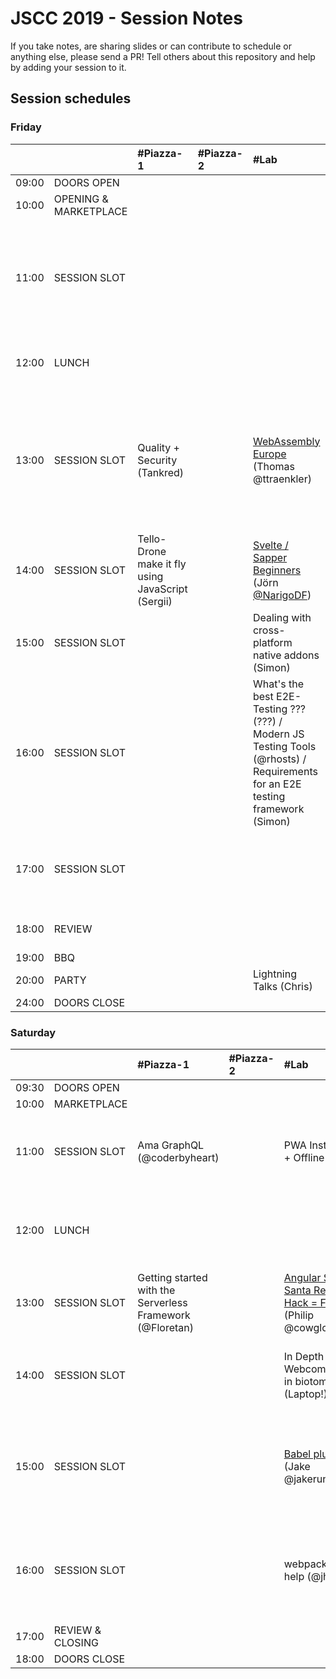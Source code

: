# JSCC 2019 - Session Notes

If you take notes, are sharing slides or can contribute to schedule or anything
else, please send a PR! Tell others about this repository and help by adding
your session to it.

## Session schedules

### Friday

|       |                       | #Piazza-1                                         | #Piazza-2 | #Lab                                                                                                                          | #Workshop                                                                                                                                                                               | #Meeting                                                                                       | #Telko-1                                                             | #Blue                                                                                   | #Senf | Somewhere else                                                                                                                                                                             |
| :---- | :-------------------- | :------------------------------------------------ | :-------- | :---------------------------------------------------------------------------------------------------------------------------- | :-------------------------------------------------------------------------------------------------------------------------------------------------------------------------------------- | :--------------------------------------------------------------------------------------------- | :------------------------------------------------------------------- | :-------------------------------------------------------------------------------------- | :---- | :----------------------------------------------------------------------------------------------------------------------------------------------------------------------------------------- |
| 09:00 | DOORS OPEN            |                                                   |           |                                                                                                                               |                                                                                                                                                                                         |                                                                                                |                                                                      |                                                                                         |       |                                                                                                                                                                                            |
| 10:00 | OPENING & MARKETPLACE |                                                   |           |                                                                                                                               |                                                                                                                                                                                         |                                                                                                |                                                                      |                                                                                         |       |                                                                                                                                                                                            |
| 11:00 | SESSION SLOT          |                                                   |           |                                                                                                                               | [Speed Tooling (???) / Monitor Web Performance](monitor-web-performance/) (Tsvetan)<br />- window.performance<br />- data w/reaction<br />- Beacons handling<br />- and ??? (Basic run) | MunichSchool TDD (Daniel)                                                                      | Building TS, Node.js training expectations / must have topics (Oleg) | INTRO React Hooks [Slides](https://martinlechner1.github.io/react-hooks-talk/) (Martin) |       |                                                                                                                                                                                            |
| 12:00 | LUNCH                 |                                                   |           |                                                                                                                               |                                                                                                                                                                                         | [jskatas.org Where should it go? Input wanted (@wolframkriesing)](jskatas.org/)                |                                                                      |                                                                                         |       | [Learn to collaborate](learn-to-collaborate/) -> outside (@coderbyheart)                                                                                                                   |
| 13:00 | SESSION SLOT          | Quality + Security (Tankred)                      |           | [WebAssembly Europe](webassembly.eu/) (Thomas @ttraenkler)                                                                    | Creative Coding Session<br/>- max 10ppl<br/>- pls bring laptop (Manuel)                                                                                                                 |                                                                                                | Whitelabel JS Apps (Rebrand / User) (Deniz)                          | Reason(ML)able Programming (3 Wishes) (Marco)                                           |       | [Hiring Tech Interviews](interviews-and-hiring/) -> ??? (Sergii)<br />Creating + maintaining open source / Open Source Collaboration for sign language learning games? -> ??? (???, Agnes) |
| 14:00 | SESSION SLOT          | Tello-Drone make it fly using JavaScript (Sergii) |           | [Svelte / Sapper Beginners](svelte-sapper/) (Jörn [@NarigoDF](https://twitter.com/NarigoDF))                                  | ProBot GitHub / GitLab Automation (@meaku)                                                                                                                                              | [Elm](elm/) (Andy)<br/>- with funtional Programming<br/>- property based testing<br/>- and Vim |                                                                      | Freelancing (Jeff)                                                                      |       | University vs. practical training -> Baseball Court (Karl)                                                                                                                                 |
| 15:00 | SESSION SLOT          |                                                   |           | Dealing with cross-platform native addons (Simon)                                                                             | [Micro Frontend](microfrontends/) (Andi)                                                                                                                                                | Help me write functional controllers io-ts + fp-ts #Typescript (@coderbyheart)                 |                                                                      | Cross Platform Dev with Flutter and Dart (@Sven)                                        |       | Morning Kata w/ discussion on how #Practice #TDD -> at the BBQ (@wolframkriesing)                                                                                                          |
| 16:00 | SESSION SLOT          |                                                   |           | What's the best E2E-Testing ??? (???) / Modern JS Testing Tools (@rhosts) / Requirements for an E2E testing framework (Simon) |                                                                                                                                                                                         | Webcomponents (Marc)                                                                           |                                                                      |                                                                                         |       |                                                                                                                                                                                            |
| 17:00 | SESSION SLOT          |                                                   |           |                                                                                                                               | JAMSTACK Static Site Bundler #Gatsby (Robert)                                                                                                                                           | Publishing packages to #npm and alternatives (@coderbyheart) / no transpile (Wolfram)          |                                                                      | [Web Architectures](web-architectures/) collection & comparison (Marco + Brigitte)      |       |                                                                                                                                                                                            |
| 18:00 | REVIEW                |                                                   |           |                                                                                                                               |                                                                                                                                                                                         |                                                                                                |                                                                      |                                                                                         |       | 50yrs moon creative coding w. p5js / pixi.js (Andi)                                                                                                                                        |
| 19:00 | BBQ                   |                                                   |           |                                                                                                                               |                                                                                                                                                                                         |                                                                                                |                                                                      |                                                                                         |       |                                                                                                                                                                                            |
| 20:00 | PARTY                 |                                                   |           | Lightning Talks (Chris)                                                                                                       |                                                                                                                                                                                         |                                                                                                |                                                                      |                                                                                         |       |                                                                                                                                                                                            |
| 24:00 | DOORS CLOSE           |                                                   |           |                                                                                                                               |                                                                                                                                                                                         |                                                                                                |                                                                      |                                                                                         |       |                                                                                                                                                                                            |

### Saturday

|       |                  | #Piazza-1                                                 | #Piazza-2 | #Lab                                                                          | #Workshop                                                                                                 | #Meeting                                                                                                                    | #Telko-1                                                 | #Blue                                                              | #Senf                                                                           | Somewhere else                             |
| :---- | :--------------- | :-------------------------------------------------------- | :-------- | :---------------------------------------------------------------------------- | :-------------------------------------------------------------------------------------------------------- | :-------------------------------------------------------------------------------------------------------------------------- | :------------------------------------------------------- | :----------------------------------------------------------------- | :------------------------------------------------------------------------------ | :----------------------------------------- |
| 09:30 | DOORS OPEN       |                                                           |           |                                                                               |                                                                                                           |                                                                                                                             |                                                          |                                                                    |                                                                                 |                                            |
| 10:00 | MARKETPLACE      |                                                           |           |                                                                               |                                                                                                           |                                                                                                                             |                                                          |                                                                    |                                                                                 |                                            |
| 11:00 | SESSION SLOT     | Ama GraphQL (@coderbyheart)                               |           | PWA Installable + Offline (Philip)                                            |                                                                                                           | [Elm Workshop](elm/) (Jonathan)                                                                                             |                                                          | Build a CLI (Laptop!) (Marc)                                       | Web Architectures cont..... (ungelöst) (Brigitte / Marco)                       | Passion for coffee (at CafeBar) (Carsten)  |
| 12:00 | LUNCH            |                                                           |           |                                                                               |                                                                                                           | Hexagonal Architecture Show+Tell #Backend #TypeScript (@coderbyheart)                                                       |                                                          | TDD for kids (talk) (@wolframkriesing)                             |                                                                                 |                                            |
| 13:00 | SESSION SLOT     | Getting started with the Serverless Framework (@Floretan) |           | [Angular Secret Santa Refactor / Hack = Fun](secret-santa/) (Philip @cowglow) | React Global State with Hooks & context (Debbi)                                                           | Bluetooth in the browser (Patrick)                                                                                          |                                                          | [MunichSchool TDD Mob Session](munich-school-tdd/) (@davidvoelkel) | Recruiting Pt. 2 - the candidate (Sebastian)                                    |                                            |
| 14:00 | SESSION SLOT     |                                                           |           | In Depth Webcomponents in biotome (Laptop!) (Marc)                            | [What we learned about testing in writing 5000+ tests - Jest+Karma+Angular](angular-testing/) (Christian) | Creative Coding Session (Manuel)<br />- max 10 ppl<br />- please bring Laptop                                               |                                                          | NestJS (Daniel @HilpoltsteinerD)                                   |                                                                                 |                                            |
| 15:00 | SESSION SLOT     |                                                           |           | [Babel plugins](babel-plugins/) (Jake @jakerunzer)                            | Gatsby (JamStack) - Jscc Website - (Daniel / Robert)                                                      | Writing a technical Book (ML) and using some TDD (Lars)                                                                     |                                                          | Dev env reproducible linux OS Nixos (???)                          | Organising Front-End Components (specific? generic? size? purpose?) (Sebastian) | Learning and teaching programming (Philip) |
| 16:00 | SESSION SLOT     |                                                           |           | webpack config help (@jhnns)                                                  | Keybindings tips and tricks you may not know (any editor) (???)                                           | [Deno Try-out](deno/) [Repository](https://github.com/Narigo/deno-try-out) (Jörn [@NarigoDF](https://twitter.com/NarigoDF)) | Building a Spotify App based on GraphQL -> Rest (Robert) | [TDD your docker container](docker-tdd/) (@wolframkriesing)        |                                                                                 |                                            |
| 17:00 | REVIEW & CLOSING |                                                           |           |                                                                               |                                                                                                           |                                                                                                                             |                                                          |                                                                    |                                                                                 |                                            |
| 18:00 | DOORS CLOSE      |                                                           |           |                                                                               |                                                                                                           |                                                                                                                             |                                                          |                                                                    |                                                                                 |                                            |
